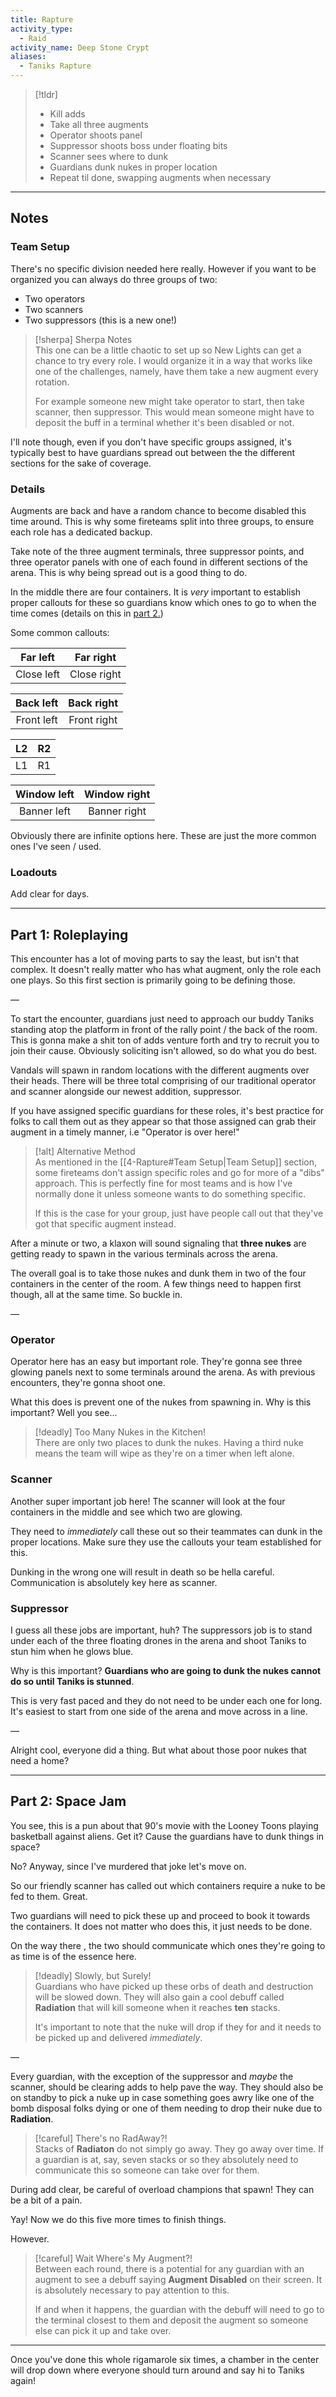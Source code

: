 ```yaml
---
title: Rapture  
activity_type:
  - Raid
activity_name: Deep Stone Crypt  
aliases:
  - Taniks Rapture
---
```


> [!tldr]  
> - Kill adds  
> - Take all three augments  
> - Operator shoots panel  
> - Suppressor shoots boss under floating bits  
> - Scanner sees where to dunk  
> - Guardians dunk nukes in proper location  
> - Repeat til done, swapping augments when necessary  

___  
  

## Notes  

  

### Team Setup  

  
There's no specific division needed here really. However if you want to be organized you can always do three groups of two:  
- Two operators  
- Two scanners  
- Two suppressors (this is a new one!)  

> [!sherpa] Sherpa Notes  
> This one can be a little chaotic to set up so New Lights can get a chance to try every role. I would organize it in a way that works like one of the challenges, namely, have them take a new augment every rotation.  
>
> For example someone new might take operator to start, then take scanner, then suppressor. This would mean someone might have to deposit the buff in a terminal whether it's been disabled or not.  

I'll note though, even if you don't have specific groups assigned, it's typically best to have guardians spread out between the the different sections for the sake of coverage.  
  

### Details  

  
Augments are back and have a random chance to become disabled this time around. This is why some fireteams split into three groups, to ensure each role has a dedicated backup.  
  
Take note of the three augment terminals, three suppressor points, and three operator panels with one of each found in different sections of the arena. This is why being spread out is a good thing to do.  
  
In the middle there are four containers. It is *very* important to establish proper callouts for these so guardians know which ones to go to when the time comes (details on this in [part 2.](#part-2-space-jam))  
  
Some common callouts:  

| Far left | Far right |  
| :--: | :--: |  
| Close left | Close right |  

| Back left | Back right |  
| :--: | :--: |  
| Front left | Front right |  

| L2 | R2 |  
| :--: | :--: |  
| L1 | R1 |  

| Window left | Window right |  
| :--: | :--: |  
| Banner left | Banner right |  

Obviously there are infinite options here. These are just the more common ones I've seen / used.  
  

### Loadouts  

  
Add clear for days.  
  
----  
  

## Part 1: Roleplaying  

  
This encounter has a lot of moving parts to say the least, but isn't that complex. It doesn't really matter who has what augment, only the role each one plays. So this first section is primarily going to be defining those.  
  
—  
  
To start the encounter, guardians just need to approach our buddy Taniks standing atop the platform in front of the rally point / the back of the room. This is gonna make a shit ton of adds venture forth and try to recruit you to join their cause. Obviously soliciting isn't allowed, so do what you do best.  
  
Vandals will spawn in random locations with the different augments over their heads. There will be three total comprising of our traditional operator and scanner alongside our newest addition, suppressor.  
  
If you have assigned specific guardians for these roles, it's best practice for folks to call them out as they appear so that those assigned can grab their augment in a timely manner, i.e "Operator is over here!"  

> [!alt] Alternative Method  
> As mentioned in the [[4-Rapture#Team Setup|Team Setup]] section, some fireteams don't assign specific roles and go for more of a "dibs" approach. This is perfectly fine for most teams and is how I've normally done it unless someone wants to do something specific.  
>
> If this is the case for your group, just have people call out that they've got that specific augment instead.  

After a minute or two, a klaxon will sound signaling that **three nukes** are getting ready to spawn in the various terminals across the arena.  
  
The overall goal is to take those nukes and dunk them in two of the four containers in the center of the room. A few things need to happen first though, all at the same time. So buckle in.  
  
—  
  

### Operator  

  
Operator here has an easy but important role. They're gonna see three glowing panels next to some terminals around the arena. As with previous encounters, they're gonna shoot one.  
  
What this does is prevent one of the nukes from spawning in. Why is this important? Well you see...  

> [!deadly] Too Many Nukes in the Kitchen!  
> There are only two places to dunk the nukes. Having a third nuke means the team will wipe as they're on a timer when left alone.  

### Scanner  

  
Another super important job here! The scanner will look at the four containers in the middle and see which two are glowing.  
  
They need to *immediately* call these out so their teammates can dunk in the proper locations. Make sure they use the callouts your team established for this.  
  
Dunking in the wrong one will result in death so be hella careful. Communication is absolutely key here as scanner.  
  

### Suppressor  

  
I guess all these jobs are important, huh? The suppressors job is to stand under each of the three floating drones in the arena and shoot Taniks to stun him when he glows blue.  
  
Why is this important? **Guardians who are going to dunk the nukes cannot do so until Taniks is stunned**.  
  
This is very fast paced and they do not need to be under each one for long. It's easiest to start from one side of the arena and move across in a line.  
  
—  
  
Alright cool, everyone did a thing. But what about those poor nukes that need a home?  
  
---  
  

## Part 2: Space Jam  

  
You see, this is a pun about that 90's movie with the Looney Toons playing basketball against aliens. Get it? Cause the guardians have to dunk things in space?  
  
No? Anyway, since I've murdered that joke let's move on.  
  
So our friendly scanner has called out which containers require a nuke to be fed to them. Great.  
  
Two guardians will need to pick these up and proceed to book it towards the containers. It does not matter who does this, it just needs to be done.  
  
On the way there , the two should communicate which ones they're going to as time is of the essence here.  

> [!deadly] Slowly, but Surely!  
> Guardians who have picked up these orbs of death and destruction will be slowed down. They will also gain a cool debuff called **Radiation** that will kill someone when it reaches **ten** stacks.  
>
> It's important to note that the nuke will drop if they for and it needs to be picked up and delivered *immediately*.  

—  
  
Every guardian, with the exception of the suppressor and *maybe* the scanner, should be clearing adds to help pave the way. They should also be on standby to pick a nuke up in case something goes awry like one of the bomb disposal folks dying or one of them needing to drop their nuke due to **Radiation**.  

> [!careful] There's no RadAway?!  
> Stacks of **Radiaton** do not simply go away. They go away over time. If a guardian is at, say, seven stacks or so they absolutely need to communicate this so someone can take over for them.  

During add clear, be careful of overload champions that spawn! They can be a bit of a pain.  
  
Yay! Now we do this five more times to finish things.  
  
However.  

> [!careful] Wait Where's My Augment?!  
> Between each round, there is a potential for any guardian with an augment to see a debuff saying **Augment Disabled** on their screen. It is absolutely necessary to pay attention to this.  
>
> If and when it happens, the guardian with the debuff will need to go to the terminal closest to them and deposit the augment so someone else can pick it up and take over.  

---  
  
Once you've done this whole rigamarole six times, a chamber in the center will drop down where everyone should turn around and say hi to Taniks again!